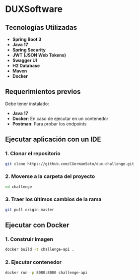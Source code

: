 # DUXSoftware 
## Tecnologías Utilizadas
- **Spring Boot 3**
- **Java 17**
- **Spring Security**
- **JWT (JSON Web Tokens)**
- **Swagger UI**
- **H2 Database**
- **Maven**
- **Docker**

## Requerimientos previos

Debe tener instalado:

- **Java 17**
- **Docker**: En caso de ejecutar en un contenedor
- **Postman**: Para probar los endpoints

## Ejecutar aplicación con un IDE

### 1. Clonar el repositorio

```bash 
git clone https://github.com/CGermanSoto/dux-challenge.git
```
### 2. Moverse a la carpeta del proyecto

```bash 
cd challenge
```

### 3. Traer los últimos cambios de la rama

```bash 
git pull origin master
```

## Ejecutar con Docker

### 1. Construir imagen

```bash 
docker build -t challenge-api .
```
### 2. Ejecutar contenedor

```bash 
docker run -p 8080:8080 challenge-api
```
